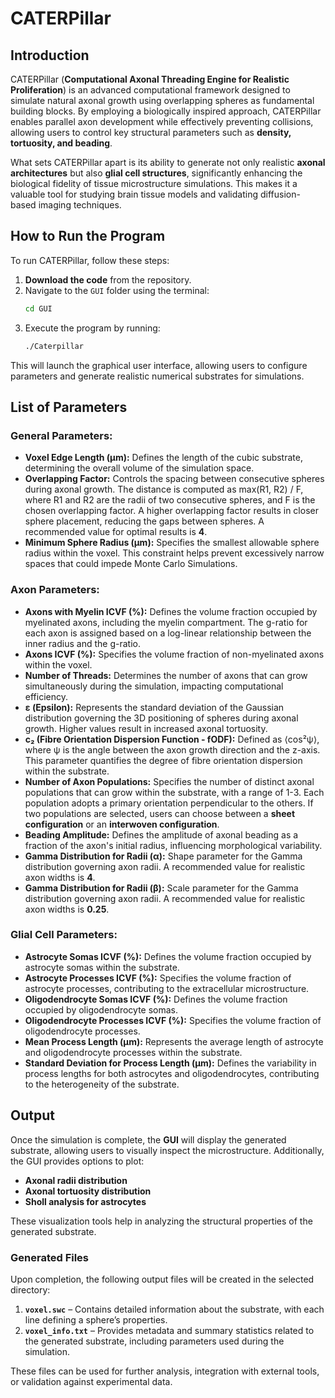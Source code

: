 # CATERPillar

## **Introduction**
CATERPillar (**Computational Axonal Threading Engine for Realistic Proliferation**) is an advanced computational framework designed to simulate natural axonal growth using overlapping spheres as fundamental building blocks. By employing a biologically inspired approach, CATERPillar enables parallel axon development while effectively preventing collisions, allowing users to control key structural parameters such as **density, tortuosity, and beading**.

What sets CATERPillar apart is its ability to generate not only realistic **axonal architectures** but also **glial cell structures**, significantly enhancing the biological fidelity of tissue microstructure simulations. This makes it a valuable tool for studying brain tissue models and validating diffusion-based imaging techniques.

## **How to Run the Program**
To run CATERPillar, follow these steps:

1. **Download the code** from the repository.
2. Navigate to the `GUI` folder using the terminal:
   ```bash
   cd GUI
   ```
3. Execute the program by running:
   ```bash
   ./Caterpillar
   ```

This will launch the graphical user interface, allowing users to configure parameters and generate realistic numerical substrates for simulations.


## **List of Parameters**

### **General Parameters:**
- **Voxel Edge Length (μm):** Defines the length of the cubic substrate, determining the overall volume of the simulation space.
- **Overlapping Factor:** Controls the spacing between consecutive spheres during axonal growth. The distance is computed as max(R1, R2) / F, where R1 and R2 are the radii of two consecutive spheres, and F is the chosen overlapping factor. A higher overlapping factor results in closer sphere placement, reducing the gaps between spheres. A recommended value for optimal results is **4**.
- **Minimum Sphere Radius (μm):** Specifies the smallest allowable sphere radius within the voxel. This constraint helps prevent excessively narrow spaces that could impede Monte Carlo Simulations.

### **Axon Parameters:**
- **Axons with Myelin ICVF (%):** Defines the volume fraction occupied by myelinated axons, including the myelin compartment. The g-ratio for each axon is assigned based on a log-linear relationship between the inner radius and the g-ratio.
- **Axons ICVF (%):** Specifies the volume fraction of non-myelinated axons within the voxel.
- **Number of Threads:** Determines the number of axons that can grow simultaneously during the simulation, impacting computational efficiency.
- **ε (Epsilon):** Represents the standard deviation of the Gaussian distribution governing the 3D positioning of spheres during axonal growth. Higher values result in increased axonal tortuosity.
- **c₂ (Fibre Orientation Dispersion Function - fODF):** Defined as ⟨cos²ψ⟩, where ψ is the angle between the axon growth direction and the z-axis. This parameter quantifies the degree of fibre orientation dispersion within the substrate.
- **Number of Axon Populations:** Specifies the number of distinct axonal populations that can grow within the substrate, with a range of 1-3. Each population adopts a primary orientation perpendicular to the others. If two populations are selected, users can choose between a **sheet configuration** or an **interwoven configuration**.
- **Beading Amplitude:** Defines the amplitude of axonal beading as a fraction of the axon's initial radius, influencing morphological variability.
- **Gamma Distribution for Radii (α):** Shape parameter for the Gamma distribution governing axon radii. A recommended value for realistic axon widths is **4**.
- **Gamma Distribution for Radii (β):** Scale parameter for the Gamma distribution governing axon radii. A recommended value for realistic axon widths is **0.25**.

### **Glial Cell Parameters:**
- **Astrocyte Somas ICVF (%):** Defines the volume fraction occupied by astrocyte somas within the substrate.
- **Astrocyte Processes ICVF (%):** Specifies the volume fraction of astrocyte processes, contributing to the extracellular microstructure.
- **Oligodendrocyte Somas ICVF (%):** Defines the volume fraction occupied by oligodendrocyte somas.
- **Oligodendrocyte Processes ICVF (%):** Specifies the volume fraction of oligodendrocyte processes.
- **Mean Process Length (μm):** Represents the average length of astrocyte and oligodendrocyte processes within the substrate.
- **Standard Deviation for Process Length (μm):** Defines the variability in process lengths for both astrocytes and oligodendrocytes, contributing to the heterogeneity of the substrate.

## **Output**

Once the simulation is complete, the **GUI** will display the generated substrate, allowing users to visually inspect the microstructure. Additionally, the GUI provides options to plot:
- **Axonal radii distribution**
- **Axonal tortuosity distribution**
- **Sholl analysis for astrocytes**

These visualization tools help in analyzing the structural properties of the generated substrate.

### **Generated Files**
Upon completion, the following output files will be created in the selected directory:

1. **`voxel.swc`** – Contains detailed information about the substrate, with each line defining a sphere’s properties.
2. **`voxel_info.txt`** – Provides metadata and summary statistics related to the generated substrate, including parameters used during the simulation.

These files can be used for further analysis, integration with external tools, or validation against experimental data.


